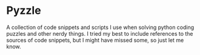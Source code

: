 # Pyzzle
A collection of code snippets and scripts I use when solving python coding puzzles and other nerdy things.
I tried my best to include references to the sources of code snippets, but I might have missed some,
so just let me know.


